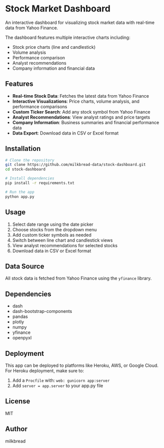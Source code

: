 # Stock Market Dashboard

An interactive dashboard for visualizing stock market data with real-time data from Yahoo Finance.

The dashboard features multiple interactive charts including:
- Stock price charts (line and candlestick)
- Volume analysis
- Performance comparison
- Analyst recommendations
- Company information and financial data

## Features

- **Real-time Stock Data**: Fetches the latest data from Yahoo Finance
- **Interactive Visualizations**: Price charts, volume analysis, and performance comparisons
- **Custom Ticker Search**: Add any stock symbol from Yahoo Finance
- **Analyst Recommendations**: View analyst ratings and price targets
- **Company Information**: Business summaries and financial performance data
- **Data Export**: Download data in CSV or Excel format

## Installation

```bash
# Clone the repository
git clone https://github.com/milkbread-data/stock-dashboard.git
cd stock-dashboard

# Install dependencies
pip install -r requirements.txt

# Run the app
python app.py
```

## Usage

1. Select date range using the date picker
2. Choose stocks from the dropdown menu
3. Add custom ticker symbols as needed
4. Switch between line chart and candlestick views
5. View analyst recommendations for selected stocks
6. Download data in CSV or Excel format

## Data Source

All stock data is fetched from Yahoo Finance using the `yfinance` library.

## Dependencies

- dash
- dash-bootstrap-components
- pandas
- plotly
- numpy
- yfinance
- openpyxl

## Deployment

This app can be deployed to platforms like Heroku, AWS, or Google Cloud. For Heroku deployment, make sure to:

1. Add a `Procfile` with: `web: gunicorn app:server`
2. Add `server = app.server` to your app.py file

## License

MIT

## Author

milkbread
